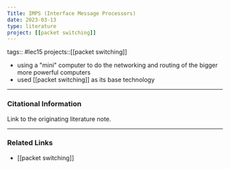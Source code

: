 ```yaml
---
Title: IMPS (Interface Message Processors)
date: 2023-03-13
type: literature
project: [[packet switching]]
---
```

tags:: #lec15 
projects::[[packet switching]]


- using a "mini" computer to do the networking and routing of the bigger more powerful computers
- used [[packet switching]] as its base technology

---
### Citational Information

Link to the originating literature note.

---

### Related Links

- [[packet switching]]